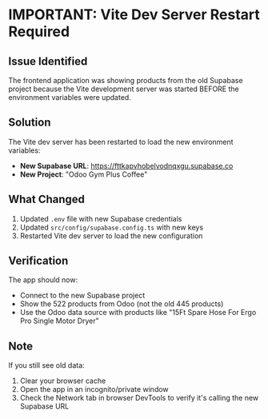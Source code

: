 # IMPORTANT: Vite Dev Server Restart Required

## Issue Identified
The frontend application was showing products from the old Supabase project because the Vite development server was started BEFORE the environment variables were updated.

## Solution
The Vite dev server has been restarted to load the new environment variables:
- **New Supabase URL**: https://fttkapvhobelvodnqxgu.supabase.co
- **New Project**: "Odoo Gym Plus Coffee"

## What Changed
1. Updated `.env` file with new Supabase credentials
2. Updated `src/config/supabase.config.ts` with new keys
3. Restarted Vite dev server to load the new configuration

## Verification
The app should now:
- Connect to the new Supabase project
- Show the 522 products from Odoo (not the old 445 products)
- Use the Odoo data source with products like "15Ft Spare Hose For Ergo Pro Single Motor Dryer"

## Note
If you still see old data:
1. Clear your browser cache
2. Open the app in an incognito/private window
3. Check the Network tab in browser DevTools to verify it's calling the new Supabase URL